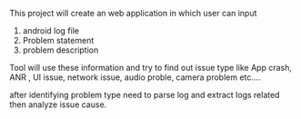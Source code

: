 This project will create an web application in which user can input 
1. android log file 
2. Problem statement 
3. problem description

Tool will use these information and try to find out issue type like App crash, ANR , UI issue, network issue,
audio proble, camera problem etc....

after identifying problem type need to parse log and extract logs related then analyze issue cause.